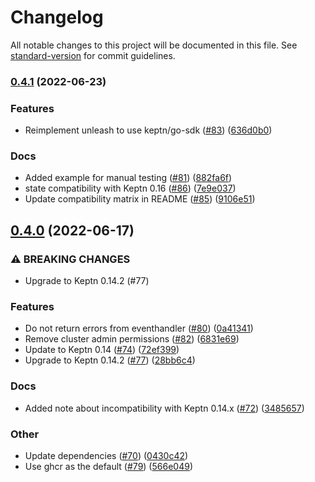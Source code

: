 # Changelog

All notable changes to this project will be documented in this file. See [standard-version](https://github.com/conventional-changelog/standard-version) for commit guidelines.

### [0.4.1](https://github.com/keptn-contrib/unleash-service/compare/0.4.0...0.4.1) (2022-06-23)


### Features

* Reimplement unleash to use keptn/go-sdk ([#83](https://github.com/keptn-contrib/unleash-service/issues/83)) ([636d0b0](https://github.com/keptn-contrib/unleash-service/commit/636d0b013aa81f43d190b75063fadabefb667bb1))


### Docs

* Added example for manual testing ([#81](https://github.com/keptn-contrib/unleash-service/issues/81)) ([882fa6f](https://github.com/keptn-contrib/unleash-service/commit/882fa6f4990c37fcec08272774f8d8af51d166c3))
* state compatibility with Keptn 0.16 ([#86](https://github.com/keptn-contrib/unleash-service/issues/86)) ([7e9e037](https://github.com/keptn-contrib/unleash-service/commit/7e9e037cba6e6b05539cccd8f6ff622ddb3cddb4))
* Update compatibility matrix in README ([#85](https://github.com/keptn-contrib/unleash-service/issues/85)) ([9106e51](https://github.com/keptn-contrib/unleash-service/commit/9106e51d9fc8d072037733e6175040449a0919f6))

## [0.4.0](https://github.com/keptn-contrib/unleash-service/compare/0.3.2...0.4.0) (2022-06-17)


### ⚠ BREAKING CHANGES

* Upgrade to Keptn 0.14.2 (#77)

### Features

* Do not return errors from eventhandler ([#80](https://github.com/keptn-contrib/unleash-service/issues/80)) ([0a41341](https://github.com/keptn-contrib/unleash-service/commit/0a4134194f0f6e48f47c5d8ac3aa974fce8c3ad2))
* Remove cluster admin permissions ([#82](https://github.com/keptn-contrib/unleash-service/issues/82)) ([6831e69](https://github.com/keptn-contrib/unleash-service/commit/6831e694ab2a2d7a860ea215bfeb4464fdba3b5a))
* Update to Keptn 0.14 ([#74](https://github.com/keptn-contrib/unleash-service/issues/74)) ([72ef399](https://github.com/keptn-contrib/unleash-service/commit/72ef399fd26ecbb5b486de4530454eec714fa446))
* Upgrade to Keptn 0.14.2 ([#77](https://github.com/keptn-contrib/unleash-service/issues/77)) ([28bb6c4](https://github.com/keptn-contrib/unleash-service/commit/28bb6c4e8451c30b79b91afb1bea5405c56180eb))


### Docs

* Added note about incompatibility with Keptn 0.14.x ([#72](https://github.com/keptn-contrib/unleash-service/issues/72)) ([3485657](https://github.com/keptn-contrib/unleash-service/commit/34856576f67965c2a9ff461552c1613a23984c3d))


### Other

* Update dependencies ([#70](https://github.com/keptn-contrib/unleash-service/issues/70)) ([0430c42](https://github.com/keptn-contrib/unleash-service/commit/0430c4214f3fa6bc59268c0d0016e238cc7d01db))
* Use ghcr as the default ([#79](https://github.com/keptn-contrib/unleash-service/issues/79)) ([566e049](https://github.com/keptn-contrib/unleash-service/commit/566e0498197f75effd94fe784aa86efe54ade097))
